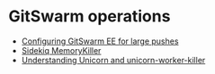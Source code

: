# GitSwarm operations

- [Configuring GitSwarm EE for large pushes](large_push_config.md)
- [Sidekiq MemoryKiller](sidekiq_memory_killer.md)
- [Understanding Unicorn and unicorn-worker-killer](unicorn.md)
